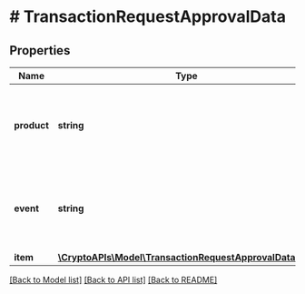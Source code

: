 # # TransactionRequestApprovalData

## Properties

Name | Type | Description | Notes
------------ | ------------- | ------------- | -------------
**product** | **string** | Represents the Crypto APIs 2.0 product which sends the callback. |
**event** | **string** | Defines the specific event, for which a callback subscription is set. |
**item** | [**\CryptoAPIs\Model\TransactionRequestApprovalDataItem**](TransactionRequestApprovalDataItem.md) |  |

[[Back to Model list]](../../README.md#models) [[Back to API list]](../../README.md#endpoints) [[Back to README]](../../README.md)
